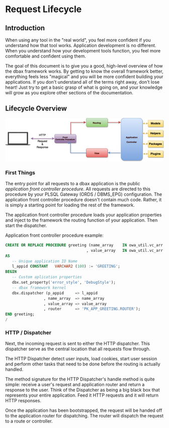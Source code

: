 # Request Lifecycle

## Introduction

When using any tool in the "real world", you feel more confident if you understand how that tool works. Application development is no different. When you understand how your development tools function, you feel more comfortable and confident using them.

The goal of this document is to give you a good, high-level overview of how the dbax framework works. By getting to know the overall framework better, everything feels less "magical" and you will be more confident building your applications. If you don't understand all of the terms right away, don't lose heart! Just try to get a basic grasp of what is going on, and your knowledge will grow as you explore other sections of the documentation.


## Lifecycle Overview

![dbax request lifecycle](https://raw.githubusercontent.com/osalvador/dbax-lite/gh-pages/docs/dbax-lite-application-flow.png)

### First Things

The entry point for all requests to a dbax application is the public *application front controller procedure*. All requests are directed to this procedure by your PLSQL Gateway (ORDS / DBMS_EPG) configuration. The application front controller procedure doesn't contain much code. Rather, it is simply a starting point for loading the rest of the framework.

The application front controller procedure loads your application properties and inject to the framework the routing function of your application. Then start the dispatcher. 

Application front controller procedure example: 

```sql
CREATE OR REPLACE PROCEDURE greeting (name_array    IN owa_util.vc_arr DEFAULT dbx.empty_vc_arr
                                    , value_array   IN owa_util.vc_arr DEFAULT dbx.empty_vc_arr )
AS
   -- Unique application ID Name
   l_appid CONSTANT   VARCHAR2 (100) := 'GREETING';
BEGIN
   -- Custom aplication properties  
   dbx.set_property('error_style', 'DebugStyle');   
   -- dbax framework kernel 
   dbx.dispatcher (p_appid     => l_appid
                 , name_array  => name_array
                 , value_array => value_array
                 , router      => 'PK_APP_GREETING.ROUTER');
END greeting;
/
```


### HTTP / Dispatcher

Next, the incoming request is sent to either the HTTP dispatcher. This dispatcher serve as the central location that all requests flow through.

The HTTP Dispatcher detect user inputs, load cookies, start user session and perform other tasks that need to be done before the routing is actually handled.

The method signature for the HTTP Dispatcher's handle method is quite simple: receive a user's request and application router and return a response to the user. Think of the Dispatcher as being a big black box that represents your entire application. Feed it HTTP requests and it will return HTTP responses.

Once the application has been bootstrapped, the request will be handed off to the application router for dispatching. The router will dispatch the request to a route or controller.
